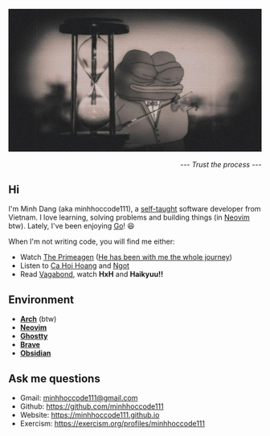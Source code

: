 ![Pepe Violin](pepe-violin.webp)

<div align="right"><i>--- Trust the process ---</i></div>

## Hi

I'm Minh Dang (aka minhhoccode111), a [self-taught](https://www.theodinproject.com/) software developer from Vietnam.
I love learning, solving problems and building things (in [Neovim](https://github.com/minhhoccode111/nvim) btw).
Lately, I've been enjoying [Go](https://go.dev/)! 😆

When I'm not writing code, you will find me either:

- Watch [The Primeagen](https://www.youtube.com/watch?v=tNZnLkRBYA8) ([He has been with me the whole journey](https://www.youtube.com/watch?v=96VlfN7ViyE))
- Listen to [Ca Hoi Hoang](https://www.youtube.com/@cahoihoang) and [Ngot](https://www.youtube.com/c/Ng%E1%BB%8Dtband)
- Read [Vagabond](https://drive.google.com/drive/u/0/folders/1o7A4S189u5SZyDmnbok3sN9rvu3q39me), watch **HxH** and **Haikyuu!!**

## Environment

- **[Arch](https://archlinux.org/)** (btw)
- **[Neovim](https://neovim.io/)**
- **[Ghostty](https://ghostty.org/)**
- **[Brave](https://brave.com/)**
- **[Obsidian](https://obsidian.md/)**

## Ask me questions

- Gmail: <minhhoccode111@gmail.com>
- Github: <https://github.com/minhhoccode111>
- Website: <https://minhhoccode111.github.io>
- Exercism: <https://exercism.org/profiles/minhhoccode111>

<!-- <div class="youtube-wrapper" style="position: relative; width: 75%; padding-bottom: 42.1875%; margin: 1rem auto;"> -->
<!-- <div class="youtube-wrapper" style="position: relative; width: 100%; padding-bottom: 56.25%; margin: 1rem auto;"> -->
<!--   <iframe -->
<!--     style="position: absolute; top: 0; left: 0; width: 100%; height: 100%; border: none;" -->
<!--     src="https://www.youtube.com/embed/QIyc6NKS5J0" -->
<!--     allow="accelerometer; autoplay; encrypted-media; gyroscope; picture-in-picture" -->
<!--     allowfullscreen -->
<!--   ></iframe> -->
<!-- </div> -->
